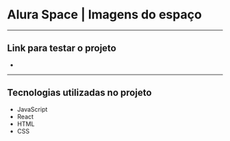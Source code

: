 # Alura Space  | Imagens do espaço

<hr>

## Link para testar o projeto

* 

<hr>

## Tecnologias utilizadas no projeto
* JavaScript
* React
* HTML
* CSS

